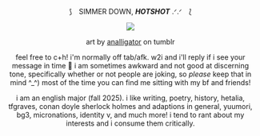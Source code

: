 <div align="center">

⟆ ⠀SIMMER DOWN, ***HOTSHOT*** .ᐟ.ᐟ ⠀⟅

![](https://i.imgur.com/Rh5AoNO.png)

art by [analligator](https://www.tumblr.com/analligatorr/676908344693456896/happy-belated-birthday-sunshine) on tumblr


feel free to c+h! i'm normally off tab/afk. w2i and i'll reply if i see your message in time 🤍 i am sometimes awkward and not good at discerning tone, specifically whether or not people are joking, so *please* keep that in mind ^_^) most of the time you can find me sitting with my bf and friends!

i am an english major (fall 2025). i like writing, poetry, history, hetalia, tfgraves, conan doyle sherlock holmes and adaptions in general, yuumori, bg3, micronations, identity v, and much more! i tend to rant about my interests and i consume them critically.
